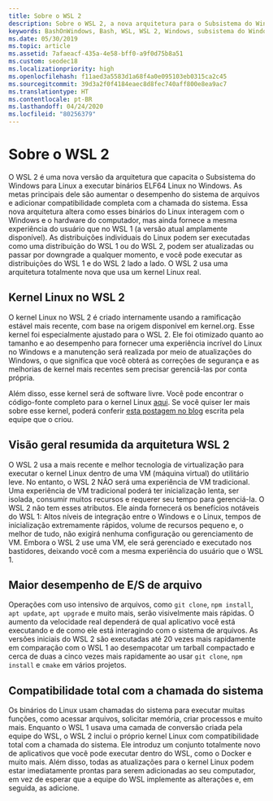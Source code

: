 ```yaml
---
title: Sobre o WSL 2
description: Sobre o WSL 2, a nova arquitetura para o Subsistema do Windows para Linux
keywords: BashOnWindows, Bash, WSL, WSL 2, Windows, subsistema do Windows para Linux, subsistema do Windows, Ubuntu, Debian, Suse, Windows 10, instalar
ms.date: 05/30/2019
ms.topic: article
ms.assetid: 7afaeacf-435a-4e58-bff0-a9f0d75b8a51
ms.custom: seodec18
ms.localizationpriority: high
ms.openlocfilehash: f11aed3a5583d1a68f4a0e095103eb0315ca2c45
ms.sourcegitcommit: 39d3a2f0f4184eaec8d8fec740aff800e8ea9ac7
ms.translationtype: HT
ms.contentlocale: pt-BR
ms.lasthandoff: 04/24/2020
ms.locfileid: "80256379"
---
```

# <a name="about-wsl-2"></a>Sobre o WSL 2

O WSL 2 é uma nova versão da arquitetura que capacita o Subsistema do Windows para Linux a executar binários ELF64 Linux no Windows. As metas principais dele são aumentar o desempenho do sistema de arquivos e adicionar compatibilidade completa com a chamada do sistema. Essa nova arquitetura altera como esses binários do Linux interagem com o Windows e o hardware do computador, mas ainda fornece a mesma experiência do usuário que no WSL 1 (a versão atual amplamente disponível). As distribuições individuais do Linux podem ser executadas como uma distribuição do WSL 1 ou do WSL 2, podem ser atualizadas ou passar por downgrade a qualquer momento, e você pode executar as distribuições do WSL 1 e do WSL 2 lado a lado. O WSL 2 usa uma arquitetura totalmente nova que usa um kernel Linux real.

## <a name="linux-kernel-in-wsl-2"></a>Kernel Linux no WSL 2

O kernel Linux no WSL 2 é criado internamente usando a ramificação estável mais recente, com base na origem disponível em kernel.org. Esse kernel foi especialmente ajustado para o WSL 2. Ele foi otimizado quanto ao tamanho e ao desempenho para fornecer uma experiência incrível do Linux no Windows e a manutenção será realizada por meio de atualizações do Windows, o que significa que você obterá as correções de segurança e as melhorias de kernel mais recentes sem precisar gerenciá-las por conta própria.

Além disso, esse kernel será de software livre. Você pode encontrar o código-fonte completo para o kernel Linux [aqui](https://github.com/microsoft/WSL2-Linux-Kernel). Se você quiser ler mais sobre esse kernel, poderá conferir [esta postagem no blog](https://devblogs.microsoft.com/commandline/shipping-a-linux-kernel-with-windows/) escrita pela equipe que o criou.

## <a name="brief-overview-of-the-wsl-2-architecture"></a>Visão geral resumida da arquitetura WSL 2

O WSL 2 usa a mais recente e melhor tecnologia de virtualização para executar o kernel Linux dentro de uma VM (máquina virtual) do utilitário leve. No entanto, o WSL 2 NÃO será uma experiência de VM tradicional. Uma experiência de VM tradicional poderá ter inicialização lenta, ser isolada, consumir muitos recursos e requerer seu tempo para gerenciá-la. O WSL 2 não tem esses atributos. Ele ainda fornecerá os benefícios notáveis do WSL 1: Altos níveis de integração entre o Windows e o Linux, tempos de inicialização extremamente rápidos, volume de recursos pequeno e, o melhor de tudo, não exigirá nenhuma configuração ou gerenciamento de VM. Embora o WSL 2 use uma VM, ele será gerenciado e executado nos bastidores, deixando você com a mesma experiência do usuário que o WSL 1.

## <a name="increased-file-io-performance"></a>Maior desempenho de E/S de arquivo

Operações com uso intensivo de arquivos, como `git clone`, `npm install`, `apt update`, `apt upgrade` e muito mais, serão visivelmente mais rápidas. O aumento da velocidade real dependerá de qual aplicativo você está executando e de como ele está interagindo com o sistema de arquivos. As versões iniciais do WSL 2 são executadas até 20 vezes mais rapidamente em comparação com o WSL 1 ao desempacotar um tarball compactado e cerca de duas a cinco vezes mais rapidamente ao usar `git clone`, `npm install` e `cmake` em vários projetos.

## <a name="full-system-call-compatibility"></a>Compatibilidade total com a chamada do sistema

Os binários do Linux usam chamadas do sistema para executar muitas funções, como acessar arquivos, solicitar memória, criar processos e muito mais. Enquanto o WSL 1 usava uma camada de conversão criada pela equipe do WSL, o WSL 2 inclui o próprio kernel Linux com compatibilidade total com a chamada do sistema. Ele introduz um conjunto totalmente novo de aplicativos que você pode executar dentro do WSL, como o Docker e muito mais. Além disso, todas as atualizações para o kernel Linux podem estar imediatamente prontas para serem adicionadas ao seu computador, em vez de esperar que a equipe do WSL implemente as alterações e, em seguida, as adicione.